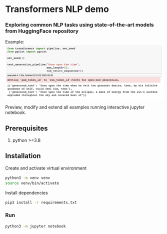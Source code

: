 # Transformers NLP demo
### Exploring common NLP tasks using state-of-the-art models from HuggingFace repository

Example:
![Demo of text generation](./preview_image.png "Optional Title")


Preview, modify and extend all examples running interactive jupyter notebook.

## Prerequisites
1. python >=3.8

## Installation

Create and activate virtual environment
```bash
python3 -m venv venv 
source venv/bin/activate
```
Install dependencies
```bash
pip3 install -r requirements.txt
```


### Run
```bash
python3 -m jupyter notebook
```
